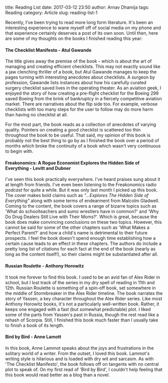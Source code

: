 title: Reading List
date: 2017-03-12 23:50
author: Arnav Dhamija
tags: Reading
category: Article
slug: reading-list-1

Recently, I've been trying to read more long form literature. It's been an interesting experience to wane myself off of social media on my phone and that experience certainly deserves a post of its own soon. Until then, here are some of my thoughts on the books I finished reading this year:

#### The Checklist Manifesto - Atul Gawande

The title gives away the premise of the book - which is about the art of managing and creating efficient checklists. This may not exactly sound like a jaw clenching thriller of a book, but Atul Gawande manages to keep the pages turning with interesting anecdotes about checklists. A surgeon by profession, Gawande lists instances about how his carefully curated surgery checklist saved lives in the operating theater. As an aviation geek, I enjoyed the story of how creating a pre-flight checklist for the Boeing 299 saved Boeing from the brink of bankruptcy in a fiercely competitive aviation market. There are narratives about the flip side too. For example, verbose checklists with too many steps for the user to follow may do more harm than having no checklist at all.

For the most part, the book reads as a collection of anecdotes of varying quality. Pointers on creating a good checklist is scattered too thin throughout the book to be useful. That said, my opinion of this book is probably not the best thing to go by as I finished the book over a period of months which broke the continuity of a book which wasn't very continuous to begin with.

#### Freakonomics: A Rogue Economist Explores the Hidden Side of Everything - Levitt and Dubner

I've seen this book practically everywhere. I've heard praises sung about it at length from friends. I've even been listening to the Freakonomics radio *podcast* for quite a while. But it was only last month I picked up this book. The cover makes bold claims such as *"...Explores The Hidden Side of Everything"* along with some terms of endearment from Malcolm Gladwell. Coming to the content, the book covers a range of bizarre topics such as 'What do schoolteachers and sumo wrestlers have in common?' and 'Why Do Drug Dealers Still Live with Their Moms?'. Which is great, because the book does make convincing conclusions on these two topics. However, this cannot be said for some of the other chapters such as 'What Makes a Perfect Parent?' and how a child's name is detrimental to their future prospects. I feel the book doesn't spend enough time establishing how a certain cause leads to an effect in these chapters. The authors do include a pretty long list of citations for each fact at the end of the book (nearly as long as the content itself!), so their claims might be substantiated after all.

#### Russian Roulette - Anthony Horowitz

It took me forever to find this book. I used to be an avid fan of Alex Rider in school, but I lost track of the series in my dry spell of reading in 11th and 12th. Russian Roulette is something of a spin-off book, set somewhere in the middle of Stormbreaker in the Alex Rider timeline. The book narrates the story of Yassen, a key character throughout the Alex Rider series. Like most Anthony Horowitz books, it's not a particularly well-written book. Rather, it keeps one engaged with a fast (but somewhat predictable) plot. I liked some of the parts from Yassen's past in Russia, though the rest read like a rehash of Scorpia. Still, I finished this book much faster than I usually take to finish a book of its length.

#### Bird by Bird - Anne Lamott

In this book, Anne Lammot speaks about the joys and frustrations in the solitary world of a writer. From the outset, I loved this book. Lammot's writing style is hilarious and is loaded with dry wit and sarcasm. As with 'The Checklist Manifesto', the book follows off on tangents with no central plot to speak of. On my first read of 'Bird by Bird', I couldn't help feeling that this book would read better as a blog than a novel.
